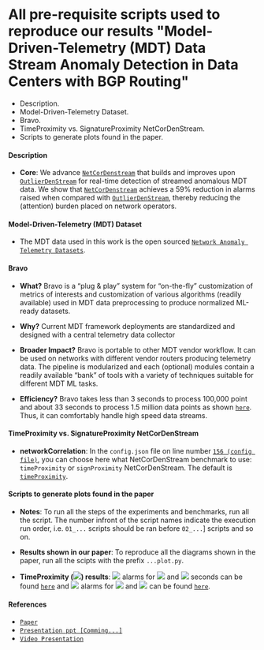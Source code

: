 All pre-requisite scripts used to reproduce our results "Model-Driven-Telemetry (MDT) Data Stream Anomaly Detection in Data Centers with BGP Routing"
============

- Description.
- Model-Driven-Telemetry Dataset. 
- Bravo.
- TimeProximity vs. SignatureProximity NetCorDenStream.
- Scripts to generate plots found in the paper. 

#### Description
- **Core**: We advance [```NetCorDenstream```](https://github.umn.edu/fezeu001/NetCorDenStream) that builds and improves upon [```OutlierDenStream```](https://github.com/anrputina/OutlierDenStream-BigDama18) for real-time detection of streamed anomalous MDT data. 
We show that [```NetCorDenstream```](https://github.umn.edu/fezeu001/NetCorDenStream) achieves a 59% reduction in alarms raised when compared with [```OutlierDenStream```](https://github.com/anrputina/OutlierDenStream-BigDama18), thereby reducing the (attention) burden placed on network operators.

#### Model-Driven-Telemetry (MDT) Dataset 
- The MDT data used in this work is the open sourced [```Network Anomaly Telemetry Datasets```](https://github.com/cisco-ie/telemetry).

#### Bravo
- **What?** Bravo is a “plug & play” system for “on-the-fly” customization of metrics of interests and customization of various algorithms (readily available) used in MDT data preprocessing to produce normalized ML-ready datasets.

- **Why?** Current MDT framework deployments are standardized and designed with a central telemetry data collector 

- **Broader Impact?** Bravo is portable to other MDT vendor workflow. It can be used on networks with different vendor routers producing telemetry data. The pipeline is modularized and each (optional) modules contain a readily available “bank” of tools with a variety of techniques suitable for different MDT ML tasks.

- **Efficiency?** Bravo takes less than 3 seconds to process 100,000 point and about 33 seconds to process 1.5 million data points as shown [```here```](https://github.umn.edu/fezeu001/NetCorDenStream/blob/master/plots/pdf/13-01_Exec_Time_Bravo.pdf). Thus, it can comfortably handle high speed data streams. 

#### TimeProximity vs. SignatureProximity NetCorDenStream
- **networkCorrelation**: In the ```config.json``` file on line number  [```156 (config file)```](https://github.umn.edu/fezeu001/NetCorDenStream/blob/a1c9eb33bd5a93b89c212901770fb246b31df3c5/config.json#L156), you can choose here what NetCorDenStream benchmark to use: ```timeProximity``` or ```signProximity``` NetCorDenStream. The default is [```timeProximity```](https://github.umn.edu/fezeu001/NetCorDenStream/blob/a1c9eb33bd5a93b89c212901770fb246b31df3c5/config.json#L156).

#### Scripts to generate plots found in the paper
- **Notes**: To run all the steps of the experiments and benchmarks, run all the script. The number infront of the script names indicate the execution run order, i.e. ```01_...``` scripts should be ran before ```02_...```] scripts and so on.

- **Results shown in our paper**: To reproduce all the diagrams shown in the paper, run all the scipts with the prefix ```...plot.py```.

- **TimeProximity (<img src="https://render.githubusercontent.com/render/math?math=TP_{k, \delta}">) results**: <img src="https://render.githubusercontent.com/render/math?math=TP_{k, \delta}"> alarms for <img src="https://render.githubusercontent.com/render/math?math=k=2"> and <img src="https://render.githubusercontent.com/render/math?math=\delta = [5, 30, 55]"> seconds can be found  [```here```](https://github.umn.edu/fezeu001/NetCorDenStream/blob/master/plots/k_Constant_Delta_Changing.png)
and <img src="https://render.githubusercontent.com/render/math?math=TP_{k, \delta}"> alarms for  <img src="https://render.githubusercontent.com/render/math?math=\delta=15"> and <img src="https://render.githubusercontent.com/render/math?math=k = [1, 3, 5]"> can be found [```here```](https://github.umn.edu/fezeu001/NetCorDenStream/blob/master/plots/Delta_Constant_k_Changing.png).

#### References

- [```Paper```](https://icnp20.cs.ucr.edu/proceedings/hdrnets/Anomalous%20Model-Driven-Telemetry%20Network-Stream%20BGP%20Detection.pdf)
- [```Presentation ppt [Comming...]```](https://icnp20.cs.ucr.edu/proceedings/hdrnets/Anomalous%20Model-Driven-Telemetry%20Network-Stream%20BGP%20Detection.pdf)
- [```Video Presentation```](https://www.youtube.com/watch?v=XrpO-9wG0HA&feature=youtu.be&t=3481)


